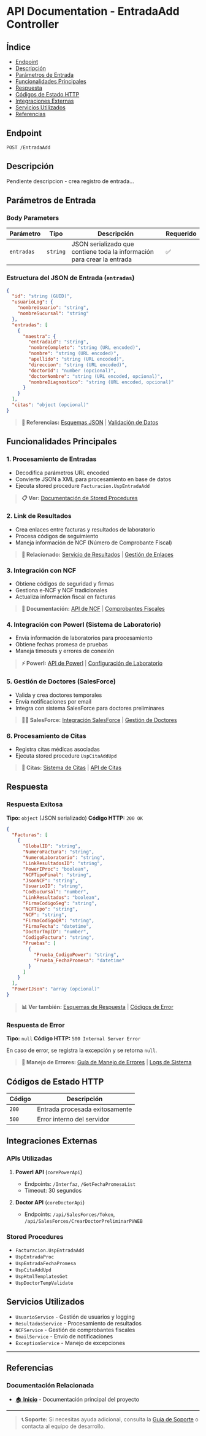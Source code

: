 # API Documentation - EntradaAdd Controller

## Índice
- [Endpoint](#endpoint)
- [Descripción](#descripción)
- [Parámetros de Entrada](#parámetros-de-entrada)
- [Funcionalidades Principales](#funcionalidades-principales)
- [Respuesta](#respuesta)
- [Códigos de Estado HTTP](#códigos-de-estado-http)
- [Integraciones Externas](#integraciones-externas)
- [Servicios Utilizados](#servicios-utilizados)
- [Referencias](#referencias)

## Endpoint
```http
POST /EntradaAdd
```

## Descripción
Pendiente descripcion - crea registro de entrada...

## Parámetros de Entrada

### Body Parameters
| Parámetro | Tipo | Descripción | Requerido |
|-----------|------|-------------|-----------|
| `entradas` | `string` | JSON serializado que contiene toda la información para crear la entrada | ✅ |

### Estructura del JSON de Entrada (`entradas`)
```json
{
  "id": "string (GUID)",
  "usuarioLog": {
    "nombreUsuario": "string",
    "nombreSucursal": "string"
  },
  "entradas": [
    {
      "maestra": {
        "entradaid": "string",
        "nombreCompleto": "string (URL encoded)",
        "nombre": "string (URL encoded)",
        "apellido": "string (URL encoded)",
        "direccion": "string (URL encoded)",
        "doctorId": "number (opcional)",
        "doctorNombre": "string (URL encoded, opcional)",
        "nombreDiagnostico": "string (URL encoded, opcional)"
      }
    }
  ],
  "citas": "object (opcional)"
}
```

> **📖 Referencias:** [Esquemas JSON](./schemas/entrada-request.json) | [Validación de Datos](./validation-rules.md)

## Funcionalidades Principales

### 1. Procesamiento de Entradas
- Decodifica parámetros URL encoded
- Convierte JSON a XML para procesamiento en base de datos  
- Ejecuta stored procedure `Facturacion.UspEntradaAdd`

> **📋 Ver:** [Documentación de Stored Procedures](./database/stored-procedures.md#uspentradaadd)

### 2. Link de Resultados
- Crea enlaces entre facturas y resultados de laboratorio
- Procesa códigos de seguimiento
- Maneja información de NCF (Número de Comprobante Fiscal)

> **🔗 Relacionado:** [Servicio de Resultados](./services/resultados-service.md) | [Gestión de Enlaces](./linking-system.md)

### 3. Integración con NCF
- Obtiene códigos de seguridad y firmas
- Gestiona e-NCF y NCF tradicionales  
- Actualiza información fiscal en facturas

> **💼 Documentación:** [API de NCF](./integrations/ncf-service.md) | [Comprobantes Fiscales](./fiscal/ncf-guide.md)

### 4. Integración con PowerI (Sistema de Laboratorio)
- Envía información de laboratorios para procesamiento
- Obtiene fechas promesa de pruebas
- Maneja timeouts y errores de conexión

> **⚡ PowerI:** [API de PowerI](./integrations/poweri-api.md) | [Configuración de Laboratorio](./lab-system/poweri-setup.md)

### 5. Gestión de Doctores (SalesForce)
- Valida y crea doctores temporales
- Envía notificaciones por email
- Integra con sistema SalesForce para doctores preliminares

> **👨‍⚕️ SalesForce:** [Integración SalesForce](./integrations/salesforce-integration.md) | [Gestión de Doctores](./doctor-management.md)

### 6. Procesamiento de Citas
- Registra citas médicas asociadas
- Ejecuta stored procedure `UspCitaAddUpd`

> **📅 Citas:** [Sistema de Citas](./appointments/appointment-system.md) | [API de Citas](./api/appointments-api.md)

## Respuesta

### Respuesta Exitosa
**Tipo:** `object` (JSON serializado)
**Código HTTP:** `200 OK`

```json
{
  "Facturas": [
    {
      "GlobalID": "string",
      "NumeroFactura": "string",
      "NumeroLaboratorio": "string",
      "LinkResultadosID": "string",
      "PowerIProc": "boolean",
      "NCFTipoFinal": "string",
      "JsonNCF": "string",
      "UsuarioID": "string",
      "CodSucursal": "number",
      "LinkResultados": "boolean",
      "FirmaCodigoSeg": "string",
      "NCFTipo": "string",
      "NCF": "string",
      "FirmaCodigoQR": "string",
      "FirmaFecha": "datetime",
      "DoctorTmpID": "number",
      "CodigoFactura": "string",
      "Pruebas": [
        {
          "Prueba_CodigoPower": "string",
          "Prueba_FechaPromesa": "datetime"
        }
      ]
    }
  ],
  "PowerIJson": "array (opcional)"
}
```

> **📊 Ver también:** [Esquemas de Respuesta](./schemas/entrada-response.json) | [Códigos de Error](./error-handling.md)

### Respuesta de Error
**Tipo:** `null`
**Código HTTP:** `500 Internal Server Error`

En caso de error, se registra la excepción y se retorna `null`.

> **🚨 Manejo de Errores:** [Guía de Manejo de Errores](./error-handling.md) | [Logs de Sistema](./logging/system-logs.md)

## Códigos de Estado HTTP

| Código | Descripción |
|--------|-------------|
| `200` | Entrada procesada exitosamente |
| `500` | Error interno del servidor |

## Integraciones Externas

### APIs Utilizadas
1. **PowerI API** (`corePowerApi`)
   - Endpoints: `/Interfaz`, `/GetFechaPromesaList`
   - Timeout: 30 segundos
   
2. **Doctor API** (`coreDoctorApi`)
   - Endpoints: `/api/SalesForces/Token`, `/api/SalesForces/CrearDoctorPreliminarPVWEB`

### Stored Procedures
- `Facturacion.UspEntradaAdd`
- `UspEntradaProc`
- `UspEntradaFechaPromesa`
- `UspCitaAddUpd`
- `UspHtmlTemplatesGet`
- `UspDoctorTempValidate`

## Servicios Utilizados
- `UsuarioService` - Gestión de usuarios y logging
- `ResultadosService` - Procesamiento de resultados
- `NCFService` - Gestión de comprobantes fiscales
- `EmailService` - Envío de notificaciones
- `ExceptionService` - Manejo de excepciones

---

## Referencias

### Documentación Relacionada
- [🏠 **Inicio**](./README.md) - Documentación principal del proyecto

---

> **📞 Soporte:** Si necesitas ayuda adicional, consulta la [Guía de Soporte](./support.md) o contacta al equipo de desarrollo.

